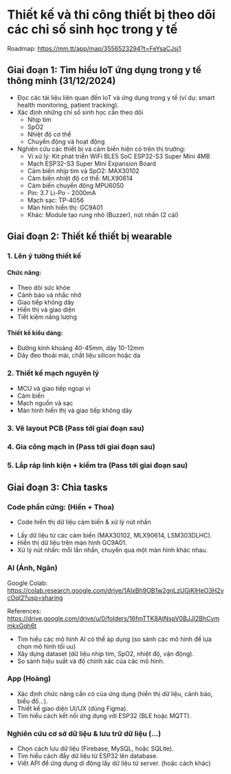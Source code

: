 # Thiết kế và thi công thiết bị theo dõi các chỉ số sinh học trong y tế 
Roadmap: https://mm.tt/app/map/3556523294?t=FeYsaCJsj1
## Giai đoạn 1: Tìm hiểu IoT ứng dụng trong y tế thông minh (31/12/2024)
- Đọc các tài liệu liên quan đến IoT và ứng dụng trong y tế (ví dụ: smart health monitoring, patient tracking).
- Xác định những chỉ số sinh học cần theo dõi
  + Nhịp tim
  + SpO2
  + Nhiệt độ cơ thể
  + Chuyển động và hoạt động
- Nghiên cứu các thiết bị và cảm biến hiện có trên thị trường:
  + Vi xử lý: Kit phát triển WiFi BLE5 SoC ESP32-S3 Super Mini 4MB
  + Mạch ESP32-S3 Super Mini Expansion Board
  + Cảm biến nhịp tim và SpO2: MAX30102
  + Cảm biến nhiệt độ cơ thể: MLX90614
  + Cảm biến chuyển động MPU6050
  + Pin: 3.7 Li-Po - 2000mA
  + Mạch sạc: TP-4056
  + Màn hình hiển thị: GC9A01
  + Khác: Module tạo rung nhỏ (Buzzer), nút nhấn (2 cái)

## Giai đoạn 2: Thiết kế thiết bị wearable 
### 1. Lên ý tưởng thiết kế
#### Chức năng:
- Theo dõi sức khỏe
- Cảnh báo và nhắc nhở
- Giao tiếp không dây
- Hiển thị và giao diện
- Tiết kiệm năng lượng
#### Thiết kế kiểu dáng:
- Đường kính khoảng 40-45mm, dày 10-12mm
- Dây đeo thoải mái, chất liệu silicon hoặc da
### 2. Thiết kế mạch nguyên lý
- MCU và giao tiếp ngoại vi
- Cảm biến
- Mạch nguồn và sạc
- Màn hình hiển thị và giao tiếp không dây
### 3. Vẽ layout PCB (Pass tới giai đoạn sau)
### 4. Gia công mạch in (Pass tới giai đoạn sau)
### 5. Lắp ráp linh kiện + kiểm tra (Pass tới giai đoạn sau)

## Giai đoạn 3: Chia tasks
### Code phần cứng: (Hiển + Thoa)
- Code hiển thị dữ liệu cảm biến & xử lý nút nhấn
+ Lấy dữ liệu từ các cảm biến (MAX30102, MLX90614, LSM303DLHC).
+ Hiển thị dữ liệu trên màn hình GC9A01.
+ Xử lý nút nhấn: mỗi lần nhấn, chuyển qua một màn hình khác nhau.

### AI (Ánh, Ngân)
Google Colab:  https://colab.research.google.com/drive/1AIxBh9OB1w2gnLzUGjKlHeO3H2ycOqI2?usp=sharing

References: https://drive.google.com/drive/u/0/folders/16fmTTK8AtNspV0BJJl2BhCymmkxGqh6t

+ Tìm hiểu các mô hình AI có thể áp dụng (so sánh các mô hình để lựa chọn mô hình tối uu)
+ Xây dựng dataset (dữ liệu nhịp tim, SpO2, nhiệt độ, vận động).
+ So sánh hiệu suất và độ chính xác của các mô hình.

### App (Hoàng)
+ Xác định chức năng cần có của ứng dụng (hiển thị dữ liệu, cảnh báo, biểu đồ…).
+ Thiết kế giao diện UI/UX (dùng Figma).
+ Tìm hiểu cách kết nối ứng dụng với ESP32 (BLE hoặc MQTT).

### Nghiên cứu cơ sở dữ liệu & lưu trữ dữ liệu (...)
+ Chọn cách lưu dữ liệu (Firebase, MySQL, hoặc SQLite).
+ Tìm hiểu cách đẩy dữ liệu từ ESP32 lên database.
+ Viết API để ứng dụng di động lấy dữ liệu từ server. (hoặc cách khác)

